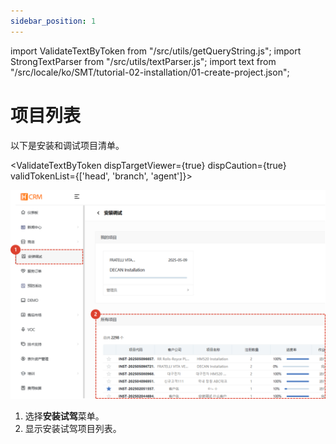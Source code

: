 ```yaml
---
sidebar_position: 1
---
```


import ValidateTextByToken from "/src/utils/getQueryString.js";
import StrongTextParser from "/src/utils/textParser.js";
import text from "/src/locale/ko/SMT/tutorial-02-installation/01-create-project.json";

# 项目列表

以下是安装和调试项目清单。

<ValidateTextByToken dispTargetViewer={true} dispCaution={true} validTokenList={['head', 'branch', 'agent']}>

![001](./img/001.png)

1. 选择**安装试驾**菜单。
1. 显示安装试驾项目列表。

</ValidateTextByToken>
